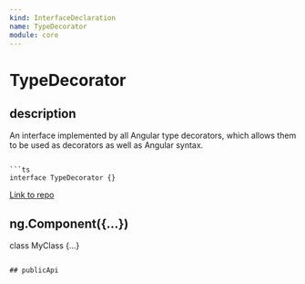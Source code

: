 ```yaml
---
kind: InterfaceDeclaration
name: TypeDecorator
module: core
---
```


# TypeDecorator

## description

An interface implemented by all Angular type decorators, which allows them to be used as
decorators as well as Angular syntax.

````

```ts
interface TypeDecorator {}
````

[Link to repo](https://github.com/timdeschryver/angular/blob/master/packages/core/src/util/decorators.ts#L26-L37)

## ng.Component({...})

class MyClass {...}

```

## publicApi
```
